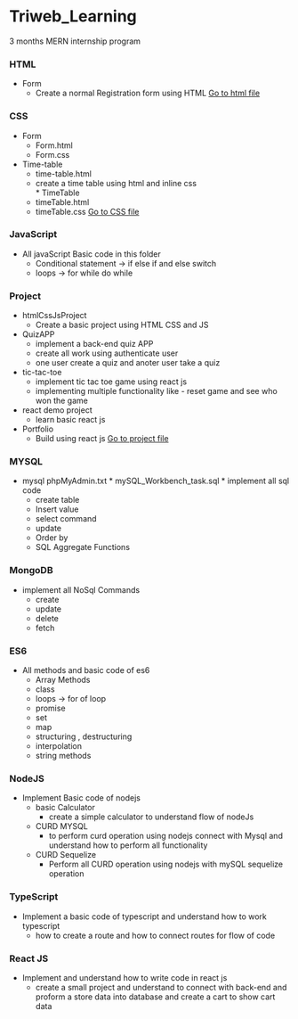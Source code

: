 # Triweb_Learning
3 months MERN internship program 

### HTML
   * Form
        * Create a normal Registration form using HTML
      [Go to html file](https://github.com/manish50kumar/Triweb_Learning/tree/master/HTML/Form)  
### CSS
   * Form
      * Form.html
      * Form.css
   * Time-table
       * time-table.html
       * create a time table using html and inline css        
    * TimeTable
        * timeTable.html
        * timeTable.css
   [Go to CSS file](https://github.com/manish50kumar/Triweb_Learning/tree/master/CSS)     
### JavaScript
   * All javaScript Basic code in this folder
       * Conditional statement -> if else if and else switch
       * loops -> for   while do while         
### Project
   * htmlCssJsProject
      * Create a basic project using HTML CSS and JS
   * QuizAPP
        * implement a back-end quiz APP 
        * create all work using authenticate user
        * one user create a quiz and anoter user take a quiz
   * tic-tac-toe
       * implement tic tac toe game using react js
       * implementing multiple functionality like - reset game and see who won the game 
   * react demo project
        * learn basic react js
   * Portfolio
        * Build using react js 
   [Go to project file](https://github.com/manish50kumar/Triweb_Learning/tree/master/projects)                          
### MYSQL
   * mysql phpMyAdmin.txt
    * mySQL_Workbench_task.sql
    * implement all sql code
       * create table
       * Insert value
       * select command
       * update
       * Order by
       * SQL Aggregate Functions
### MongoDB
   * implement all NoSql Commands
       * create
       * update
       * delete
       * fetch
### ES6
   * All methods and basic code of es6
       * Array Methods 
       * class
       * loops -> for of loop
       * promise
       * set
       * map
       * structuring , destructuring
       * interpolation
       * string methods
### NodeJS 
   * Implement Basic code of nodejs
       * basic Calculator
           * create a simple calculator to understand flow of nodeJs
       * CURD MYSQL
            * to perform curd operation using nodejs connect with Mysql and understand how to perform all functionality
       * CURD Sequelize 
            * Perform all CURD operation using nodejs with mySQL sequelize operation
### TypeScript 
   * Implement a basic code of typescript and understand how to work typescript 
       * how to create a route and how to connect routes for flow of code   
### React JS
   *  Implement and understand how to write code in react js  
      * create a small project  and understand to connect with back-end and proform a store data into database  and create a cart to show cart data             
               

   
